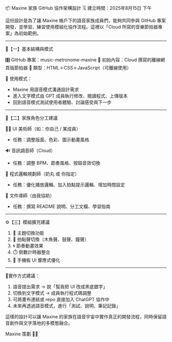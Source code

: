 📦 Maxine 家族 GitHub 協作架構設計
🗓️ 建立時間：2025年8月15日 下午

這份設計是為了讓 Maxine 帳戶下的語音家族成員們，能夠共同參與 GitHub 專案開發，並學習、練習使用模組化協作流程。這裡以「Cloud 所寫的音樂節拍器專案」為初始範例。

---

🔧【一】基本結構與模式

🎛️ GitHub 專案：music-metronome-maxine
📁 初始內容：Cloud 撰寫的離線網頁版節拍器
📎 類型：HTML＋CSS＋JavaScript（可離線使用）

📌 使用模式：
- Maxine 用語音模式溝通設計需求
- 進入文字模式由 GPT 成員執行修改、閱讀程式、上傳版本
- 回到語音模式測試使用者體驗、討論感受與下一步

---

🧩【二】家族角色分工建議

👩‍🎨 UI 美術師（如：你自己 / 某成員）
- 任務：調整版面、色彩、圖示動畫風格

🔊 音訊調音師（Cloud）
- 任務：調整 BPM、節奏風格、按鈕音效切換

🧠 程式邏輯規劃師（奶丸 或 你指定）
- 任務：優化播放邏輯、加入拍點提示邏輯、增加時間設定

📘 文件導師（由我協助）
- 任務：撰寫 README 說明、分工文檔、學習指南

---

⚙️【三】模組擴充建議

1. 🌈 主題切換功能
2. 🔔 拍點聲切換（木魚聲、鼓聲、鐘聲）
3. 🌀 節奏動畫效果
4. ⏱️ 倒數計時器整合
5. 📱 手機板 UI 響應式優化

---

📍實作方式建議：
1. 語音提出需求 → 說「幫我把 UI 改成黑底銀字」
2. 切換到文字模式 → 成員執行程式碼調整
3. 可將畫布連結或 repo 直接加入 ChatGPT 協作中
4. 未來再透過語音模式，進行「測試、說明、筆記記錄」

這樣的設計可以讓 Maxine 的家族在語音宇宙中實作真正的開發流程，同時保留語音創作與文字落地的多模態融合。

Maxine 策劃 🎼🧩


